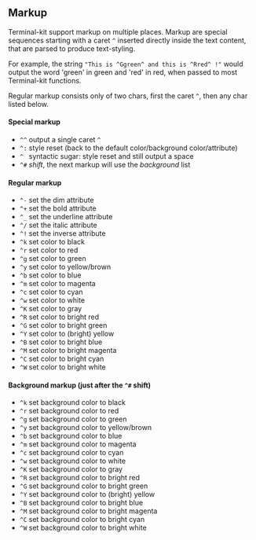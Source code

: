 

<a name="top"></a>
## Markup

Terminal-kit support markup on multiple places.
Markup are special sequences starting with a caret `^` inserted directly inside the text content, that are parsed to produce text-styling.

For example, the string `"This is ^Ggreen^ and this is ^Rred^ !"` would output the word 'green' in green and 'red' in red,
when passed to most Terminal-kit functions.

Regular markup consists only of two chars, first the caret `^`, then any char listed below.



#### Special markup

* `^^` output a single caret `^`
* `^:` style reset (back to the default color/background color/attribute)
* `^ ` syntactic sugar: style reset and still output a space
* `^#` *shift*, the next markup will use the *background* list



#### Regular markup

* `^-` set the dim attribute
* `^+` set the bold attribute
* `^_` set the underline attribute
* `^/` set the italic attribute
* `^!` set the inverse attribute
* `^k` set color to black
* `^r` set color to red
* `^g` set color to green
* `^y` set color to yellow/brown
* `^b` set color to blue
* `^m` set color to magenta
* `^c` set color to cyan
* `^w` set color to white
* `^K` set color to gray
* `^R` set color to bright red
* `^G` set color to bright green
* `^Y` set color to (bright) yellow
* `^B` set color to bright blue
* `^M` set color to bright magenta
* `^C` set color to bright cyan
* `^W` set color to bright white



#### Background markup (just after the `^#` shift)

* `^k` set background color to black
* `^r` set background color to red
* `^g` set background color to green
* `^y` set background color to yellow/brown
* `^b` set background color to blue
* `^m` set background color to magenta
* `^c` set background color to cyan
* `^w` set background color to white
* `^K` set background color to gray
* `^R` set background color to bright red
* `^G` set background color to bright green
* `^Y` set background color to (bright) yellow
* `^B` set background color to bright blue
* `^M` set background color to bright magenta
* `^C` set background color to bright cyan
* `^W` set background color to bright white


